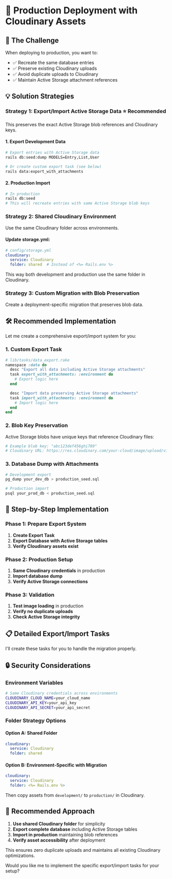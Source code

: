 # 🚀 Production Deployment with Cloudinary Assets

## 🎯 **The Challenge**

When deploying to production, you want to:
- ✅ Recreate the same database entries
- ✅ Preserve existing Cloudinary uploads
- ✅ Avoid duplicate uploads to Cloudinary
- ✅ Maintain Active Storage attachment references

## 💡 **Solution Strategies**

### **Strategy 1: Export/Import Active Storage Data** ⭐ **Recommended**

This preserves the exact Active Storage blob references and Cloudinary keys.

#### **1. Export Development Data**
```bash
# Export entries with Active Storage data
rails db:seed:dump MODELS=Entry,List,User

# Or create custom export task (see below)
rails data:export_with_attachments
```

#### **2. Production Import**
```bash
# In production
rails db:seed
# This will recreate entries with same Active Storage blob keys
```

### **Strategy 2: Shared Cloudinary Environment**

Use the same Cloudinary folder across environments.

#### **Update storage.yml:**
```yaml
# config/storage.yml
cloudinary:
  service: Cloudinary
  folder: shared  # Instead of <%= Rails.env %>
```

This way both development and production use the same folder in Cloudinary.

### **Strategy 3: Custom Migration with Blob Preservation**

Create a deployment-specific migration that preserves blob data.

## 🛠️ **Recommended Implementation**

Let me create a comprehensive export/import system for you:

### **1. Custom Export Task**
```ruby
# lib/tasks/data_export.rake
namespace :data do
  desc "Export all data including Active Storage attachments"
  task export_with_attachments: :environment do
    # Export logic here
  end

  desc "Import data preserving Active Storage attachments"
  task import_with_attachments: :environment do
    # Import logic here
  end
end
```

### **2. Blob Key Preservation**
Active Storage blobs have unique keys that reference Cloudinary files:
```ruby
# Example blob key: "abc123def456ghi789"
# Cloudinary URL: https://res.cloudinary.com/your-cloud/image/upload/v1234567890/development/abc123def456ghi789.jpg
```

### **3. Database Dump with Attachments**
```bash
# Development export
pg_dump your_dev_db > production_seed.sql

# Production import
psql your_prod_db < production_seed.sql
```

## 🔧 **Step-by-Step Implementation**

### **Phase 1: Prepare Export System**

1. **Create Export Task**
2. **Export Database with Active Storage tables**
3. **Verify Cloudinary assets exist**

### **Phase 2: Production Setup**

1. **Same Cloudinary credentials** in production
2. **Import database dump**
3. **Verify Active Storage connections**

### **Phase 3: Validation**

1. **Test image loading** in production
2. **Verify no duplicate uploads**
3. **Check Active Storage integrity**

## 📋 **Detailed Export/Import Tasks**

I'll create these tasks for you to handle the migration properly.

## 🔒 **Security Considerations**

### **Environment Variables**
```bash
# Same Cloudinary credentials across environments
CLOUDINARY_CLOUD_NAME=your_cloud_name
CLOUDINARY_API_KEY=your_api_key
CLOUDINARY_API_SECRET=your_api_secret
```

### **Folder Strategy Options**

#### **Option A: Shared Folder**
```yaml
cloudinary:
  service: Cloudinary
  folder: shared
```

#### **Option B: Environment-Specific with Migration**
```yaml
cloudinary:
  service: Cloudinary
  folder: <%= Rails.env %>
```
Then copy assets from `development/` to `production/` in Cloudinary.

## 🎯 **Recommended Approach**

1. **Use shared Cloudinary folder** for simplicity
2. **Export complete database** including Active Storage tables
3. **Import in production** maintaining blob references
4. **Verify asset accessibility** after deployment

This ensures zero duplicate uploads and maintains all existing Cloudinary optimizations.

Would you like me to implement the specific export/import tasks for your setup?

